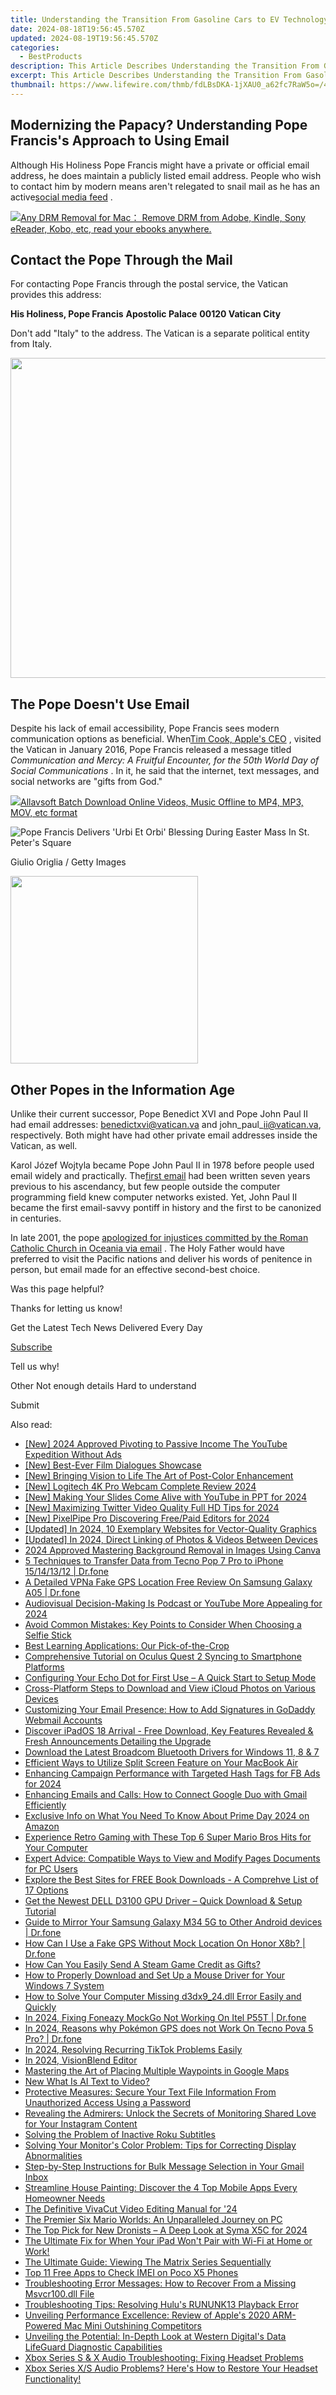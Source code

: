 ```yaml
---
title: Understanding the Transition From Gasoline Cars to EV Technology
date: 2024-08-18T19:56:45.570Z
updated: 2024-08-19T19:56:45.570Z
categories:
  - BestProducts
description: This Article Describes Understanding the Transition From Gasoline Cars to EV Technology
excerpt: This Article Describes Understanding the Transition From Gasoline Cars to EV Technology
thumbnail: https://www.lifewire.com/thmb/fdLBsDKA-1jXAU0_a62fc7RaW5o=/400x300/filters:no_upscale():max_bytes(150000):strip_icc():format(webp)/Electriccarchargingindriveway_sl-f_Getty_CROPPED-530085badfb24b87835558fcd117b6f3.jpg
---
```


## Modernizing the Papacy? Understanding Pope Francis's Approach to Using Email
 Although His Holiness Pope Francis might have a private or official email address, he does maintain a publicly listed email address. People who wish to contact him by modern means aren't relegated to snail mail as he has an active[social media feed](https://twitter.com/Pontifex) .

<!-- affiliate ads begin -->
<a href="https://secure.2checkout.com/order/checkout.php?PRODS=4600114&QTY=1&AFFILIATE=108875&CART=1"><img src="https://www.epubor.com/images/drm-removal-feature2.png" border="0">Any DRM Removal for Mac： Remove DRM from Adobe, Kindle, Sony eReader, Kobo, etc, read your ebooks anywhere.</a>
<!-- affiliate ads end -->
## Contact the Pope Through the Mail

 For contacting Pope Francis through the postal service, the Vatican provides this address:

 **His Holiness, Pope Francis**
 **Apostolic Palace**
 **00120 Vatican City**

 Don't add "Italy" to the address. The Vatican is a separate political entity from Italy.

<!-- affiliate ads begin -->
<a href="https://ephamedtechinc.pxf.io/c/5597632/2095369/26400" target="_top" id="2095369"><img src="//a.impactradius-go.com/display-ad/26400-2095369" border="0" alt="" width="1024" height="512"/></a><img height="0" width="0" src="https://imp.pxf.io/i/5597632/2095369/26400" style="position:absolute;visibility:hidden;" border="0" />
<!-- affiliate ads end -->
## The Pope Doesn't Use Email

 Despite his lack of email accessibility, Pope Francis sees modern communication options as beneficial. When[Tim Cook, Apple's CEO](https://www.lifewire.com/who-is-tim-cook-1994301) , visited the Vatican in January 2016, Pope Francis released a message titled   _Communication and Mercy: A Fruitful Encounter, for the 50th World Day of Social Communications_ . In it, he said that the internet, text messages, and social networks are "gifts from God."

<!-- affiliate ads begin -->
<a href="https://secure.2checkout.com/order/checkout.php?PRODS=4631056&QTY=1&AFFILIATE=108875&CART=1"><img src="https://secure.avangate.com/images/merchant/997e65474a248252883b485717f7d098/products/buy-windows.png" border="0">Allavsoft Batch Download Online Videos, Music Offline to MP4, MP3, MOV, etc format </a>
<!-- affiliate ads end -->
![Pope Francis Delivers 'Urbi Et Orbi' Blessing During Easter Mass In St. Peter's Square](https://www.lifewire.com/thmb/z5bZaGaAuEBbtVki4q-_xec1lk8=/1500x0/filters:no_upscale():max_bytes(150000):strip_icc():format(webp)/pope-francis-delivers-urbi-et-orbi-blessing-during-easter-mass-in-st-peter-s-square-485740869-57d398e53df78c5833492a26.jpg)

 Giulio Origlia / Getty Images

<!-- affiliate ads begin -->
<a href="https://natural-cycles.sjv.io/c/5597632/2072199/17885" target="_top" id="2072199"><img src="//a.impactradius-go.com/display-ad/17885-2072199" border="0" alt="" width="300" height="300"/></a><img height="0" width="0" src="https://imp.pxf.io/i/5597632/2072199/17885" style="position:absolute;visibility:hidden;" border="0" />
<!-- affiliate ads end -->
## Other Popes in the Information Age

 Unlike their current successor, Pope Benedict XVI and Pope John Paul II had email addresses: <benedictxvi@vatican.va> and john\_paul\_ii@vatican.va, respectively. Both might have had other private email addresses inside the Vatican, as well.

 Karol Józef Wojtyla became Pope John Paul II in 1978 before people used email widely and practically. The[first email](https://www.lifewire.com/first-email-message-1164184) had been written seven years previous to his ascendancy, but few people outside the computer programming field knew computer networks existed. Yet, John Paul II became the first email-savvy pontiff in history and the first to be canonized in centuries.

 In late 2001, the pope [apologized for injustices committed by the Roman Catholic Church in Oceania via email](http://news.bbc.co.uk/1/hi/world/europe/1671540.stm) . The Holy Father would have preferred to visit the Pacific nations and deliver his words of penitence in person, but email made for an effective second-best choice.

Was this page helpful?

Thanks for letting us know!

 Get the Latest Tech News Delivered Every Day

[Subscribe](https://www.lifewire.com/#)

Tell us why!

 Other  Not enough details  Hard to understand

 Submit

<ins class="adsbygoogle"
     style="display:block"
     data-ad-format="autorelaxed"
     data-ad-client="ca-pub-7571918770474297"
     data-ad-slot="1223367746"></ins>



<ins class="adsbygoogle"
     style="display:block"
     data-ad-client="ca-pub-7571918770474297"
     data-ad-slot="8358498916"
     data-ad-format="auto"
     data-full-width-responsive="true"></ins>

<span class="atpl-alsoreadstyle">Also read:</span>
<div><ul>
<li><a href="https://youtube-sure.techidaily.com/024-approved-pivoting-to-passive-income-the-youtube-expedition-without-ads/"><u>[New] 2024 Approved  Pivoting to Passive Income  The YouTube Expedition Without Ads</u></a></li>
<li><a href="https://extra-resources.techidaily.com/new-best-ever-film-dialogues-showcase/"><u>[New] Best-Ever Film Dialogues Showcase</u></a></li>
<li><a href="https://extra-resources.techidaily.com/new-bringing-vision-to-life-the-art-of-post-color-enhancement/"><u>[New] Bringing Vision to Life  The Art of Post-Color Enhancement</u></a></li>
<li><a href="https://screen-capture.techidaily.com/new-logitech-4k-pro-webcam-complete-review-2024/"><u>[New] Logitech 4K Pro Webcam Complete Review 2024</u></a></li>
<li><a href="https://youtube-lab.techidaily.com/aking-your-slides-come-alive-with-youtube-in-ppt-for-2024/"><u>[New] Making Your Slides Come Alive with YouTube in PPT for 2024</u></a></li>
<li><a href="https://twitter-videos.techidaily.com/new-maximizing-twitter-video-quality-full-hd-tips-for-2024/"><u>[New] Maximizing Twitter Video Quality  Full HD Tips for 2024</u></a></li>
<li><a href="https://fox-glue.techidaily.com/new-pixelpipe-pro-discovering-freepaid-editors-for-2024/"><u>[New] PixelPipe Pro  Discovering Free/Paid Editors for 2024</u></a></li>
<li><a href="https://fox-links.techidaily.com/updated-in-2024-10-exemplary-websites-for-vector-quality-graphics/"><u>[Updated] In 2024, 10 Exemplary Websites for Vector-Quality Graphics</u></a></li>
<li><a href="https://fox-boxes.techidaily.com/updated-in-2024-direct-linking-of-photos-and-videos-between-devices/"><u>[Updated] In 2024, Direct Linking of Photos & Videos Between Devices</u></a></li>
<li><a href="https://article-knowledge.techidaily.com/2024-approved-mastering-background-removal-in-images-using-canva/"><u>2024 Approved  Mastering Background Removal in Images Using Canva</u></a></li>
<li><a href="https://blog-min.techidaily.com/5-techniques-to-transfer-data-from-tecno-pop-7-pro-to-iphone-15141312-drfone-by-drfone-transfer-from-android-transfer-from-android/"><u>5 Techniques to Transfer Data from Tecno Pop 7 Pro to iPhone 15/14/13/12 | Dr.fone</u></a></li>
<li><a href="https://location-fake.techidaily.com/a-detailed-vpna-fake-gps-location-free-review-on-samsung-galaxy-a05-drfone-by-drfone-virtual-android/"><u>A Detailed VPNa Fake GPS Location Free Review On Samsung Galaxy A05 | Dr.fone</u></a></li>
<li><a href="https://extra-hints.techidaily.com/audiovisual-decision-making-is-podcast-or-youtube-more-appealing-for-2024/"><u>Audiovisual Decision-Making  Is Podcast or YouTube More Appealing for 2024</u></a></li>
<li><a href="https://technical-tips.techidaily.com/avoid-common-mistakes-key-points-to-consider-when-choosing-a-selfie-stick/"><u>Avoid Common Mistakes: Key Points to Consider When Choosing a Selfie Stick</u></a></li>
<li><a href="https://technical-tips.techidaily.com/best-learning-applications-our-pick-of-the-crop/"><u>Best Learning Applications: Our Pick-of-the-Crop</u></a></li>
<li><a href="https://technical-tips.techidaily.com/comprehensive-tutorial-on-oculus-quest-2-syncing-to-smartphone-platforms/"><u>Comprehensive Tutorial on Oculus Quest 2 Syncing to Smartphone Platforms</u></a></li>
<li><a href="https://technical-tips.techidaily.com/configuring-your-echo-dot-for-first-use-a-quick-start-to-setup-mode/"><u>Configuring Your Echo Dot for First Use – A Quick Start to Setup Mode</u></a></li>
<li><a href="https://technical-tips.techidaily.com/cross-platform-steps-to-download-and-view-icloud-photos-on-various-devices/"><u>Cross-Platform Steps to Download and View iCloud Photos on Various Devices</u></a></li>
<li><a href="https://technical-tips.techidaily.com/customizing-your-email-presence-how-to-add-signatures-in-godaddy-webmail-accounts/"><u>Customizing Your Email Presence: How to Add Signatures in GoDaddy Webmail Accounts</u></a></li>
<li><a href="https://technical-tips.techidaily.com/discover-ipados-18-arrival-free-download-key-features-revealed-and-fresh-announcements-detailing-the-upgrade/"><u>Discover iPadOS 18 Arrival - Free Download, Key Features Revealed & Fresh Announcements Detailing the Upgrade</u></a></li>
<li><a href="https://hardware-help.techidaily.com/download-the-latest-broadcom-bluetooth-drivers-for-windows-11-8-and-7/"><u>Download the Latest Broadcom Bluetooth Drivers for Windows 11, 8 & 7</u></a></li>
<li><a href="https://technical-tips.techidaily.com/efficient-ways-to-utilize-split-screen-feature-on-your-macbook-air/"><u>Efficient Ways to Utilize Split Screen Feature on Your MacBook Air</u></a></li>
<li><a href="https://facebook-videos.techidaily.com/enhancing-campaign-performance-with-targeted-hash-tags-for-fb-ads-for-2024/"><u>Enhancing Campaign Performance with Targeted Hash Tags for FB Ads for 2024</u></a></li>
<li><a href="https://technical-tips.techidaily.com/enhancing-emails-and-calls-how-to-connect-google-duo-with-gmail-efficiently/"><u>Enhancing Emails and Calls: How to Connect Google Duo with Gmail Efficiently</u></a></li>
<li><a href="https://technical-tips.techidaily.com/exclusive-info-on-what-you-need-to-know-about-prime-day-2024-on-amazon/"><u>Exclusive Info on What You Need To Know About Prime Day 2024 on Amazon</u></a></li>
<li><a href="https://technical-tips.techidaily.com/experience-retro-gaming-with-these-top-6-super-mario-bros-hits-for-your-computer/"><u>Experience Retro Gaming with These Top 6 Super Mario Bros Hits for Your Computer</u></a></li>
<li><a href="https://technical-tips.techidaily.com/expert-advice-compatible-ways-to-view-and-modify-pages-documents-for-pc-users/"><u>Expert Advice: Compatible Ways to View and Modify Pages Documents for PC Users</u></a></li>
<li><a href="https://technical-tips.techidaily.com/explore-the-best-sites-for-free-book-downloads-a-comprehve-list-of-17-options/"><u>Explore the Best Sites for FREE Book Downloads - A Comprehve List of 17 Options</u></a></li>
<li><a href="https://win-dash.techidaily.com/get-the-newest-dell-d3100-gpu-driver-quick-download-and-setup-tutorial/"><u>Get the Newest DELL D3100 GPU Driver – Quick Download & Setup Tutorial</u></a></li>
<li><a href="https://screen-mirror.techidaily.com/guide-to-mirror-your-samsung-galaxy-m34-5g-to-other-android-devices-drfone-by-drfone-android/"><u>Guide to Mirror Your Samsung Galaxy M34 5G to Other Android devices | Dr.fone</u></a></li>
<li><a href="https://fake-location.techidaily.com/how-can-i-use-a-fake-gps-without-mock-location-on-honor-x8b-drfone-by-drfone-virtual-android/"><u>How Can I Use a Fake GPS Without Mock Location On Honor X8b? | Dr.fone</u></a></li>
<li><a href="https://technical-tips.techidaily.com/how-can-you-easily-send-a-steam-game-credit-as-gifts/"><u>How Can You Easily Send A Steam Game Credit as Gifts?</u></a></li>
<li><a href="https://hardware-help.techidaily.com/how-to-properly-download-and-set-up-a-mouse-driver-for-your-windows-7-system/"><u>How to Properly Download and Set Up a Mouse Driver for Your Windows 7 System</u></a></li>
<li><a href="https://technical-tips.techidaily.com/how-to-solve-your-computer-missing-d3dx924dll-error-easily-and-quickly/"><u>How to Solve Your Computer Missing d3dx9_24.dll Error Easily and Quickly</u></a></li>
<li><a href="https://review-topics.techidaily.com/in-2024-fixing-foneazy-mockgo-not-working-on-itel-p55t-drfone-by-drfone-virtual-android/"><u>In 2024, Fixing Foneazy MockGo Not Working On Itel P55T | Dr.fone</u></a></li>
<li><a href="https://android-pokemon-go.techidaily.com/in-2024-reasons-why-pokemon-gps-does-not-work-on-tecno-pova-5-pro-drfone-by-drfone-virtual-android/"><u>In 2024, Reasons why Pokémon GPS does not Work On Tecno Pova 5 Pro? | Dr.fone</u></a></li>
<li><a href="https://tiktok-video-files.techidaily.com/in-2024-resolving-recurring-tiktok-problems-easily/"><u>In 2024, Resolving Recurring TikTok Problems Easily</u></a></li>
<li><a href="https://facebook-video-footage.techidaily.com/in-2024-visionblend-editor/"><u>In 2024, VisionBlend Editor</u></a></li>
<li><a href="https://technical-tips.techidaily.com/mastering-the-art-of-placing-multiple-waypoints-in-google-maps/"><u>Mastering the Art of Placing Multiple Waypoints in Google Maps</u></a></li>
<li><a href="https://ai-topics.techidaily.com/new-what-is-ai-text-to-video/"><u>New What Is AI Text to Video?</u></a></li>
<li><a href="https://win-forum.techidaily.com/protective-measures-secure-your-text-file-information-from-unauthorized-access-using-a-password/"><u>Protective Measures: Secure Your Text File Information From Unauthorized Access Using a Password</u></a></li>
<li><a href="https://technical-tips.techidaily.com/revealing-the-admirers-unlock-the-secrets-of-monitoring-shared-love-for-your-instagram-content/"><u>Revealing the Admirers: Unlock the Secrets of Monitoring Shared Love for Your Instagram Content</u></a></li>
<li><a href="https://technical-tips.techidaily.com/solving-the-problem-of-inactive-roku-subtitles/"><u>Solving the Problem of Inactive Roku Subtitles</u></a></li>
<li><a href="https://technical-tips.techidaily.com/solving-your-monitors-color-problem-tips-for-correcting-display-abnormalities/"><u>Solving Your Monitor's Color Problem: Tips for Correcting Display Abnormalities</u></a></li>
<li><a href="https://technical-tips.techidaily.com/step-by-step-instructions-for-bulk-message-selection-in-your-gmail-inbox/"><u>Step-by-Step Instructions for Bulk Message Selection in Your Gmail Inbox</u></a></li>
<li><a href="https://technical-tips.techidaily.com/streamline-house-painting-discover-the-4-top-mobile-apps-every-homeowner-needs/"><u>Streamline House Painting: Discover the 4 Top Mobile Apps Every Homeowner Needs</u></a></li>
<li><a href="https://extra-information.techidaily.com/the-definitive-vivacut-video-editing-manual-for-24/"><u>The Definitive VivaCut Video Editing Manual for '24</u></a></li>
<li><a href="https://technical-tips.techidaily.com/the-premier-six-mario-worlds-an-unparalleled-journey-on-pc/"><u>The Premier Six Mario Worlds: An Unparalleled Journey on PC</u></a></li>
<li><a href="https://some-approaches.techidaily.com/the-top-pick-for-new-dronists-a-deep-look-at-syma-x5c-for-2024/"><u>The Top Pick for New Dronists – A Deep Look at Syma X5C for 2024</u></a></li>
<li><a href="https://technical-tips.techidaily.com/1722852090793-the-ultimate-fix-for-when-your-ipad-wont-pair-with-wi-fi-at-home-or-work/"><u>The Ultimate Fix for When Your iPad Won't Pair with Wi-Fi at Home or Work!</u></a></li>
<li><a href="https://technical-tips.techidaily.com/the-ultimate-guide-viewing-the-matrix-series-sequentially/"><u>The Ultimate Guide: Viewing The Matrix Series Sequentially</u></a></li>
<li><a href="https://sim-unlock.techidaily.com/top-11-free-apps-to-check-imei-on-poco-x5-phones-by-drfone-android/"><u>Top 11 Free Apps to Check IMEI on Poco X5 Phones</u></a></li>
<li><a href="https://technical-tips.techidaily.com/troubleshooting-error-messages-how-to-recover-from-a-missing-msvcr100dll-file/"><u>Troubleshooting Error Messages: How to Recover From a Missing Msvcr100.dll File</u></a></li>
<li><a href="https://technical-tips.techidaily.com/troubleshooting-tips-resolving-hulus-rununk13-playback-error/"><u>Troubleshooting Tips: Resolving Hulu's RUNUNK13 Playback Error</u></a></li>
<li><a href="https://buynow-marvelous.techidaily.com/unveiling-performance-excellence-review-of-apples-2020-arm-powered-mac-mini-outshining-competitors/"><u>Unveiling Performance Excellence: Review of Apple's 2020 ARM-Powered Mac Mini Outshining Competitors</u></a></li>
<li><a href="https://technical-tips.techidaily.com/unveiling-the-potential-in-depth-look-at-western-digitals-data-lifeguard-diagnostic-capabilities/"><u>Unveiling the Potential: In-Depth Look at Western Digital's Data LifeGuard Diagnostic Capabilities</u></a></li>
<li><a href="https://technical-tips.techidaily.com/xbox-series-s-and-x-audio-troubleshooting-fixing-headset-problems/"><u>Xbox Series S & X Audio Troubleshooting: Fixing Headset Problems</u></a></li>
<li><a href="https://technical-tips.techidaily.com/xbox-series-xs-audio-problems-heres-how-to-restore-your-headset-functionality/"><u>Xbox Series X/S Audio Problems? Here's How to Restore Your Headset Functionality!</u></a></li>
</ul></div>
